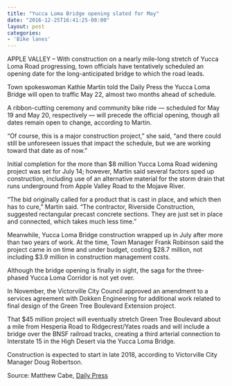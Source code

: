 ```yaml
---
title: "Yucca Loma Bridge opening slated for May"
date: "2016-12-25T16:41:25-08:00"
layout: post
categories:
- 'Bike lanes'
---
```


APPLE VALLEY – With construction on a nearly mile-long stretch of Yucca Loma Road progressing, town officials have tentatively scheduled an opening date for the long-anticipated bridge to which the road leads.

Town spokeswoman Kathie Martin told the Daily Press the Yucca Loma Bridge will open to traffic May 22, almost two months ahead of schedule.

A ribbon-cutting ceremony and community bike ride — scheduled for May 19 and May 20, respectively — will precede the official opening, though all dates remain open to change, according to Martin.

“Of course, this is a major construction project,” she said, “and there could still be unforeseen issues that impact the schedule, but we are working toward that date as of now.”

Initial completion for the more than $8 million Yucca Loma Road widening project was set for July 14; however, Martin said several factors sped up construction, including use of an alternative material for the storm drain that runs underground from Apple Valley Road to the Mojave River.

“The bid originally called for a product that is cast in place, and which then has to cure,” Martin said. “The contractor, Riverside Construction, suggested rectangular precast concrete sections. They are just set in place and connected, which takes much less time.”

Meanwhile, Yucca Loma Bridge construction wrapped up in July after more than two years of work. At the time, Town Manager Frank Robinson said the project came in on time and under budget, costing $28.7 million, not including $3.9 million in construction management costs.

Although the bridge opening is finally in sight, the saga for the three-phased Yucca Loma Corridor is not yet over.

In November, the Victorville City Council approved an amendment to a services agreement with Dokken Engineering for additional work related to final design of the Green Tree Boulevard Extension project.

That $45 million project will eventually stretch Green Tree Boulevard about a mile from Hesperia Road to Ridgecrest/Yates roads and will include a bridge over the BNSF railroad tracks, creating a third arterial connection to Interstate 15 in the High Desert via the Yucca Loma Bridge.

Construction is expected to start in late 2018, according to Victorville City Manager Doug Robertson.

Source: Matthew Cabe, [Daily Press](https://www.vvdailypress.com/news/20161225/yucca-loma-bridge-opening-slated-for-may)